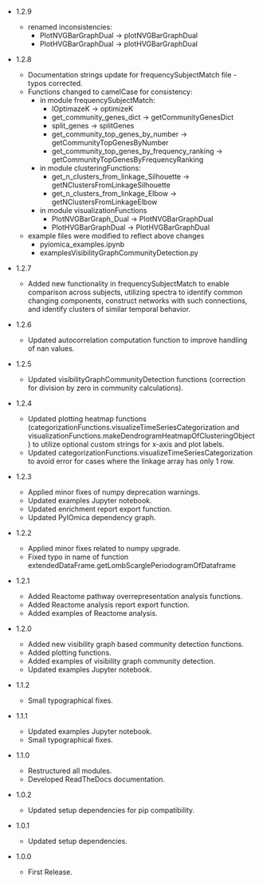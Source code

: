 - 1.2.9
   * renamed inconsistencies:
      * PlotNVGBarGraphDual -> plotNVGBarGraphDual
      * PlotHVGBarGraphDual -> plotHVGBarGraphDual
- 1.2.8
   * Documentation strings update for frequencySubjectMatch file - typos corrected. 
   * Functions changed to camelCase for consistency:
      * in module frequencySubjectMatch:
         * IOptimazeK -> optimizeK
         * get_community_genes_dict -> getCommunityGenesDict
         * split_genes -> splitGenes
         * get_community_top_genes_by_number -> getCommunityTopGenesByNumber 
         * get_community_top_genes_by_frequency_ranking -> getCommunityTopGenesByFrequencyRanking
      * in module clusteringFunctions:
         * get_n_clusters_from_linkage_Silhouette -> getNClustersFromLinkageSilhouette
         * get_n_clusters_from_linkage_Elbow -> getNClustersFromLinkageElbow
      * in module visualizationFunctions
         * PlotNVGBarGraph_Dual -> PlotNVGBarGraphDual
         * PlotHVGBarGraphDual -> PlotHVGBarGraphDual
   * example files were modified to reflect above changes
      * pyiomica_examples.ipynb
      * examplesVisibilityGraphCommunityDetection.py

- 1.2.7
   * Added new functionality in frequencySubjectMatch to enable comparison across subjects, utilizing spectra to identify common changing components, construct networks with such connections, and identify clusters of similar temporal behavior.

- 1.2.6

   * Updated autocorrelation computation function to improve handling of nan values.

- 1.2.5

   * Updated visibilityGraphCommunityDetection functions (correction for division by zero in community calculations).

- 1.2.4

   * Updated plotting heatmap functions (categorizationFunctions.visualizeTimeSeriesCategorization and visualizationFunctions.makeDendrogramHeatmapOfClusteringObject) to utilize optional custom strings for x-axis and plot labels.
   * Updated categorizationFunctions.visualizeTimeSeriesCategorization to avoid error for cases where the linkage array has only 1 row.


- 1.2.3

   * Applied minor fixes of numpy deprecation warnings.
   * Updated examples Jupyter notebook.
   * Updated enrichment report export function.
   * Updated PyIOmica dependency graph.

- 1.2.2

   * Applied minor fixes related to numpy upgrade.
   * Fixed typo in name of function extendedDataFrame.getLombScarglePeriodogramOfDataframe 

- 1.2.1

   * Added Reactome pathway overrepresentation analysis functions. 
   * Added Reactome analysis report export function. 
   * Added examples of Reactome analysis. 
   
- 1.2.0

   * Added new visibility graph based community detection functions. 
   * Added plotting functions. 
   * Added examples of visibility graph community detection. 
   * Updated examples Jupyter notebook. 


- 1.1.2

   * Small typographical fixes.


- 1.1.1

   * Updated examples Jupyter notebook. 
   * Small typographical fixes.


- 1.1.0

   * Restructured all modules. 
   * Developed ReadTheDocs documentation.


- 1.0.2

   * Updated setup dependencies for pip compatibility.


- 1.0.1 

   * Updated setup dependencies.


- 1.0.0

   * First Release.
